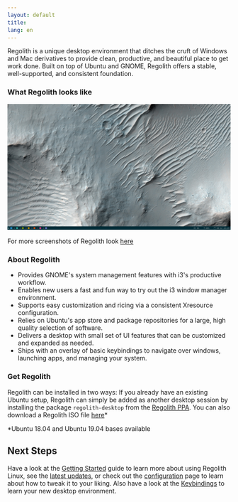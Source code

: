 ```yaml
---
layout: default
title: 
lang: en
---
```

Regolith is a unique desktop environment that ditches the cruft of Windows and Mac derivatives to provide clean, productive, and beautiful place to get work done. Built on top of Ubuntu and GNOME, Regolith offers a stable, well-supported, and consistent foundation.

### What Regolith looks like

![Intro Screenshot](/assets/screenshot-empty.png)

For more screenshots of Regolith look [here](http://127.0.0.1:4000/screenshots.html)

### About Regolith


- Provides GNOME's system management features with i3's productive workflow.
- Enables new users a fast and fun way to try out the i3 window manager environment.
- Supports easy customization and ricing via a consistent Xresource configuration.
- Relies on Ubuntu's app store and package repositories for a large, high quality selection of software.
- Delivers a desktop with small set of UI features that can be customized and expanded as needed.
- Ships with an overlay of basic keybindings to navigate over windows, launching apps, and managing your system.

### Get Regolith

Regolith can be installed in two ways:  If you already have an existing Ubuntu setup, Regolith can simply be added as another desktop session by installing the package `regolith-desktop` from the [Regolith PPA](https://launchpad.net/~kgilmer/+archive/ubuntu/regolith-stable). You can also download a Regolith ISO file [here](https://sourceforge.net/projects/regolith-linux/)*

*Ubuntu 18.04 and Ubuntu 19.04 bases available

## Next Steps

Have a look at the [Getting Started](https://regolith-linux.org/getting-started.html) guide to learn more about using Regolith Linux, see the [latest updates](https://regolith-linux.org/news.html), or check out the [configuration](https://regolith-linux.org/configuring.html) page to learn about how to tweak it to your liking. Also have a look at the [Keybindings](https://regolith-linux.org/keybindings.html) to learn your new desktop environment. 
